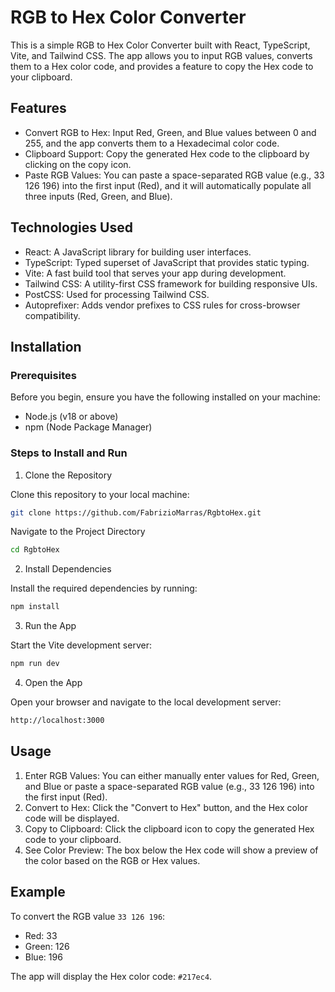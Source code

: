 # RGB to Hex Color Converter
This is a simple RGB to Hex Color Converter built with React, TypeScript, Vite, and Tailwind CSS. The app allows you to input RGB values, converts them to a Hex color code, and provides a feature to copy the Hex code to your clipboard.

## Features
- Convert RGB to Hex: Input Red, Green, and Blue values between 0 and 255, and the app converts them to a Hexadecimal color code.
- Clipboard Support: Copy the generated Hex code to the clipboard by clicking on the copy icon.
- Paste RGB Values: You can paste a space-separated RGB value (e.g., 33 126 196) into the first input (Red), and it will automatically populate all three inputs (Red, Green, and Blue).

## Technologies Used
- React: A JavaScript library for building user interfaces.
- TypeScript: Typed superset of JavaScript that provides static typing.
- Vite: A fast build tool that serves your app during development.
- Tailwind CSS: A utility-first CSS framework for building responsive UIs.
- PostCSS: Used for processing Tailwind CSS.
- Autoprefixer: Adds vendor prefixes to CSS rules for cross-browser compatibility.

## Installation
### Prerequisites
Before you begin, ensure you have the following installed on your machine:

- Node.js (v18 or above)
- npm (Node Package Manager)

### Steps to Install and Run
1. Clone the Repository

Clone this repository to your local machine:
```bash
git clone https://github.com/FabrizioMarras/RgbtoHex.git
```

Navigate to the Project Directory
```bash
cd RgbtoHex
```

2. Install Dependencies

Install the required dependencies by running:

```bash
npm install
```

3. Run the App

Start the Vite development server:

```bash
npm run dev
```

4. Open the App

Open your browser and navigate to the local development server:

```bash
http://localhost:3000
```

## Usage
1. Enter RGB Values: You can either manually enter values for Red, Green, and Blue or paste a space-separated RGB value (e.g., 33 126 196) into the first input (Red).
2. Convert to Hex: Click the "Convert to Hex" button, and the Hex color code will be displayed.
3. Copy to Clipboard: Click the clipboard icon to copy the generated Hex code to your clipboard.
4. See Color Preview: The box below the Hex code will show a preview of the color based on the RGB or Hex values.

## Example
To convert the RGB value `33 126 196`:

- Red: 33
- Green: 126
- Blue: 196

The app will display the Hex color code: `#217ec4`.

#
